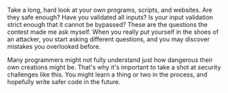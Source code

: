 Take a long, hard look at your own programs, scripts, and websites.
Are they safe enough?
Have you validated all inputs?
Is your input validation strict enough that it cannot be bypassed?
These are the questions the contest made me ask myself.
When you really put yourself in the shoes of an attacker,
you start asking different questions,
and you may discover mistakes you overlooked before.

Many programmers might not fully understand just how dangerous their own creations might be.
That's why it's important to take a shot at security challenges like this.
You might learn a thing or two in the process,
and hopefully write safer code in the future.
